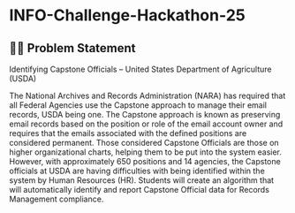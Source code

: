 # INFO-Challenge-Hackathon-25

## 🚨📄 Problem Statement
Identifying Capstone Officials – United States Department of Agriculture (USDA)

The National Archives and Records Administration (NARA) has required that all Federal Agencies use the Capstone approach to manage their email records, USDA being one. The Capstone approach is known as preserving email records based on the position or role of the email account owner and requires that the emails associated with the defined positions are considered permanent. Those considered Capstone Officials are those on higher organizational charts, helping them to be put into the system easier. However, with approximately 650 positions and 14 agencies, the Capstone officials at USDA are having difficulties with being identified within the system by Human Resources (HR). Students will create an algorithm that will automatically identify and report Capstone Official data for Records Management compliance. 
